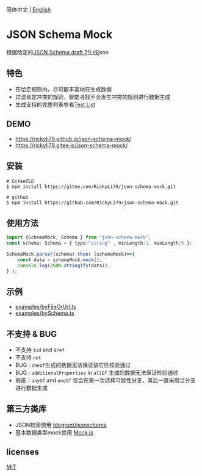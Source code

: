 简体中文 | [English](./README.md)

# JSON Schema Mock

根据给定的[JSON Schema draft 7](http://json-schema.org/understanding-json-schema/index.html)生成json

## 特色

- 在给定规则内，尽可能丰富地在生成数据
- 过滤肯定冲突的规则，智能寻找不会发生冲突的规则进行数据生成
- 生成支持的完整列表参看[Test List](./TestList.md)

## DEMO
- https://rickyli79.github.io/json-schema-mock/
- https://rickyli79.gitee.io/json-schema-mock/

## 安装
```shell
# Gitee码云
$ npm install https://gitee.com/RickyLi79/json-schema-mock.git
```

```shell
# github
$ npm install https://github.com/RickyLi79/json-schema-mock.git
```

## 使用方法

```typescript
import {SchemaMock, Schema } from "json-schema-mock";
const schema: Schema = { type:"string" , minLength:1, maxLength:5 }; 

SchemaMock.parser(schema).then( (schemaMock)=>{
    const data = schemaMock.mock();
    console.log(JSON.stringify(data));
} );
```

## 示例
- [examples/byFileOrUrl.ts](examples/byFileOrUrl.ts)
- [examples/bySchema.ts](examples/bySchema.ts)

## 不支持 & BUG
- 不支持 `$id` and `$ref` 
- 不支持  `not`
- BUG : `oneOf`生成的数据无法保证排它性校验通过
- BUG : `additionalProperties` in `allOf` 生成的数据无法保证检验通过
- 瑕疵：`anyOf` and `oneOf` 仅会在第一次选择可能性分支，其后一直采用当分支进行数据生成

## 第三方类库

- JSON校验使用 [ tdegrunt/jsonschema ](https://github.com/tdegrunt/jsonschema)
- 基本数据类型mock使用 [ Mock.js ](https://github.com/nuysoft/Mock)

## licenses
[MIT](https://github.com/nuysoft/Mock/blob/master/LICENSE)

